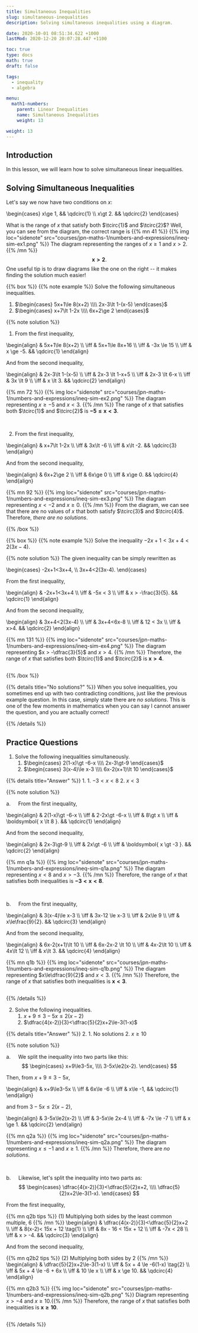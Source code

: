 ```yaml
---
title: Simultaneous Inequalities
slug: simultaneous-inequalities
description: Solving simultaneous inequalities using a diagram.

date: 2020-10-01 08:51:34.622 +1000
lastMod: 2020-12-20 20:07:28.447 +1100

toc: true
type: docs
math: true
draft: false

tags:
  - inequality
  - algebra

menu:
  math1-numbers:
    parent: Linear Inequalities
    name: Simultaneous Inequalities
    weight: 13

weight: 13
---
```


## Introduction

In this lesson, we will learn how to solve simultaneous linear inequalities.


## Solving Simultaneous Inequalities

Let's say we now have two conditions on $x$:

\begin{cases}
  x\ge 1, && \qdcirc{1} \\\\
  x\gt 2. && \qdcirc{2}
\end{cases}

What is the range of $x$ that satisfy both $\tcirc{1}$ and $\tcirc{2}$? Well, you can see from the diagram, the correct range is {{% mn 41 %}}
{{% img loc="sidenote" src="courses/jpn-maths-1/numbers-and-expressions/ineq-sim-ex1.png" %}} The diagram representing the ranges of $x\ge 1$ and $x\gt 2$.
{{% /mn %}} $$ \boldsymbol{ x \gt 2 }. $$ One useful tip is to draw diagrams like the one on the right -- it makes finding the solution much easier!

{{% box %}}
{{% note example %}}
Solve the following simultaneous inequalities.
1. $\begin{cases} 5x+1\le 8(x+2) \\\\ 2x-3\lt 1-(x-5) \end{cases}$
2. $\begin{cases} x+7\lt 1-2x \\\\ 6x+2\ge 2 \end{cases}$

{{% note solution %}}

1. From the first inequality,

\begin{align}
  & 5x+1\le 8(x+2) \\\\
  \iff & 5x+1\le 8x+16 \\\\
  \iff & -3x \le 15 \\\\
  \iff & x \ge -5. && \qdcirc{1}
\end{align}

And from the second inequality,

\begin{align}
  & 2x-3\lt 1-(x-5) \\\\
  \iff & 2x-3 \lt 1-x+5 \\\\
  \iff & 2x-3 \lt 6-x \\\\
  \iff & 3x \lt 9 \\\\
  \iff & x \lt 3. && \qdcirc{2}
\end{align}

{{% mn 72 %}}
{{% img loc="sidenote" src="courses/jpn-maths-1/numbers-and-expressions/ineq-sim-ex2.png" %}} The diagram representing $x\ge -5$ and $x<3$.
{{% /mn %}} The range of $x$ that satisfies both $\tcirc{1}$ and $\tcirc{2}$ is $\boldsymbol{ -5\le x \lt 3 }$.

<br>

2. From the first inequality,

\begin{align}
  & x+7\lt 1-2x \\\\
  \iff & 3x\lt -6 \\\\
  \iff & x\lt -2. && \qdcirc{3}
\end{align}

And from the second inequality,

\begin{align}
  & 6x+2\ge 2 \\\\
  \iff & 6x\ge 0 \\\\
  \iff & x\ge 0. && \qdcirc{4}
\end{align}

{{% mn 92 %}}
{{% img loc="sidenote" src="courses/jpn-maths-1/numbers-and-expressions/ineq-sim-ex3.png" %}} The diagram representing $x \lt -2$ and $x\ge 0$.
{{% /mn %}} From the diagram, we can see that there are no values of $x$ that both satisfy $\tcirc{3}$ and $\tcirc{4}$. Therefore, *there are no solutions*.

{{% /box %}}

<p></p>

{{% box %}}
{{% note example %}}
Solve the inequality $-2x+1<3x+4<2(3x-4)$.

{{% note solution %}}
The given inequality can be simply rewritten as

\begin{cases}
  -2x+1<3x+4, \\\\
  3x+4<2(3x-4).
\end{cases}

From the first inequality,

\begin{align}
  & -2x+1<3x+4 \\\\
  \iff & -5x < 3 \\\\
  \iff & x > -\frac{3}{5}. && \qdcirc{1}
\end{align}

And from the second inequality,

\begin{align}
  & 3x+4<2(3x-4) \\\\
  \iff & 3x+4<6x-8 \\\\
  \iff & 12 < 3x \\\\
  \iff & x>4. && \qdcirc{2}
\end{align}

{{% mn 131 %}}
{{% img loc="sidenote" src="courses/jpn-maths-1/numbers-and-expressions/ineq-sim-ex4.png" %}} The diagram representing $x > -\dfrac{3}{5}$ and $x>4$.
{{% /mn %}} Therefore, the range of $x$ that satisfies both $\tcirc{1}$ and $\tcirc{2}$ is $\boldsymbol{ x \gt 4 }$.

<hr style="visibility: hidden" />

{{% /box %}}

{{% details title="No solutions?" %}}
When you solve inequalities, you sometimes end up with two contradicting conditions, just like the previous example question. In this case, simply state there are *no solutions*. This is one of the few moments in mathematics when you can say I cannot answer the question, and you are actually correct!

<p></p>

{{% /details %}}


## Practice Questions

1. Solve the following inequalities simultaneously.
    1. $\begin{cases} 2(1-x)\gt -6-x \\\\ 2x-3\gt-9 \end{cases}$
    2. $\begin{cases} 3(x-4)\le x-3 \\\\ 6x-2(x+1)\lt 10 \end{cases}$

{{% details title="Answer" %}}
1. 
    1. $-3 \lt x \lt 8$
    2. $x\lt 3$

{{% note solution %}}

$\text{a.} \quad$ From the first inequality,

\begin{align}
  & 2(1-x)\gt -6-x \\\\
  \iff & 2-2x\gt -6-x \\\\
  \iff & 8\gt x \\\\
  \iff & \boldsymbol{ x \lt 8 }. && \qdcirc{1}
\end{align}

And from the second inequality,

\begin{align}
  & 2x-3\gt-9 \\\\
  \iff & 2x\gt -6 \\\\
  \iff & \boldsymbol{ x \gt -3 }. && \qdcirc{2}
\end{align}

{{% mn q1a %}}
{{% img loc="sidenote" src="courses/jpn-maths-1/numbers-and-expressions/ineq-sim-q1a.png" %}} The diagram representing $x \lt 8$ and $x \gt -3$.
{{% /mn %}} Therefore, the range of $x$ that satisfies both inequalities is $\boldsymbol{ -3 \lt x \lt 8 }$.

<br>

$\text{b.} \quad$ From the first inequality,

\begin{align}
  & 3(x-4)\le x-3 \\\\
  \iff & 3x-12 \le x-3 \\\\
  \iff & 2x\le 9 \\\\
  \iff & x\le\frac{9}{2}. && \qdcirc{3}
\end{align}

And from the second inequality,

\begin{align}
  & 6x-2(x+1)\lt 10 \\\\
  \iff & 6x-2x-2 \lt 10 \\\\
  \iff & 4x-2\lt 10 \\\\
  \iff & 4x\lt 12 \\\\
  \iff & x\lt 3. && \qdcirc{4}
\end{align}

{{% mn q1b %}}
{{% img loc="sidenote" src="courses/jpn-maths-1/numbers-and-expressions/ineq-sim-q1b.png" %}} The diagram representing $x\le\dfrac{9}{2}$ and $x\lt 3$.
{{% /mn %}} Therefore, the range of $x$ that satisfies both inequalities is $\boldsymbol{ x\lt 3 }$.

<hr style="visibility: hidden" />

{{% /details %}}


2. Solve the following inequalities.
    1. $x+9\le3-5x\le2(x-2)$
    2. $\dfrac{4(x-2)}{3}<\dfrac{5}{2}x+2\le-3(1-x)$

{{% details title="Answer" %}}
2. 
    1. No solutions
    2. $x\ge 10$

{{% note solution %}}

$\text{a.} \quad$ We split the inequality into two parts like this: $$ \begin{cases} x+9\le3-5x, \\\\ 3-5x\le2(x-2). \end{cases} $$

Then, from $x+9\le3-5x$,

\begin{align}
  & x+9\le3-5x \\\\
  \iff & 6x\le -6 \\\\
  \iff & x\le -1, && \qdcirc{1}
\end{align}

and from $3-5x\le2(x-2)$,

\begin{align}
  & 3-5x\le2(x-2) \\\\
  \iff & 3-5x\le 2x-4 \\\\
  \iff & -7x \le -7 \\\\
  \iff & x \ge 1. && \qdcirc{2}
\end{align}

{{% mn q2a %}}
{{% img loc="sidenote" src="courses/jpn-maths-1/numbers-and-expressions/ineq-sim-q2a.png" %}} The diagram representing $x\le -1$ and $x\ge 1$.
{{% /mn %}} Therefore, there are *no solutions*.

<br>

$\text{b.} \quad$ Likewise, let's split the inequality into two parts as: $$ \begin{cases} \dfrac{4(x-2)}{3}<\dfrac{5}{2}x+2, \\\\ \dfrac{5}{2}x+2\le-3(1-x). \end{cases} $$

From the first inequality,

{{% mn q2b tips %}}
$(1)$ Multiplying both sides by the least common multiple, $6$
{{% /mn %}}
\begin{align}
  & \dfrac{4(x-2)}{3}<\dfrac{5}{2}x+2 \\\\
  \iff & 8(x-2)< 15x + 12 \tag{1} \\\\
  \iff & 8x - 16 < 15x + 12 \\\\
  \iff & -7x < 28 \\\\
  \iff & x > -4. && \qdcirc{3}
\end{align}

And from the second inequality,

{{% mn q2b2 tips %}}
$(2)$ Multiplying both sides by $2$
{{% /mn %}}
\begin{align}
  & \dfrac{5}{2}x+2\le-3(1-x) \\\\
  \iff & 5x + 4 \le -6(1-x) \tag{2} \\\\
  \iff & 5x + 4 \le -6 + 6x \\\\
  \iff & 10 \le x \\\\
  \iff & x \ge 10. && \qdcirc{4}
\end{align}

{{% mn q2b3 %}}
{{% img loc="sidenote" src="courses/jpn-maths-1/numbers-and-expressions/ineq-sim-q2b.png" %}} Diagram representing $x>-4$ and $x\ge 10$.{{% /mn %}} Therefore, the range of $x$ that satisfies both inequalities is $\boldsymbol{ x\ge 10 }$.

<hr style="visibility: hidden" />

{{% /details %}}

